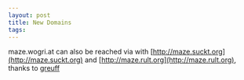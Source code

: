 ```yaml
---
layout: post
title: New Domains
tags:
---
```

maze.wogri.at can also be reached via with [http://maze.suckt.org](http://maze.suckt.org) and [http://maze.rult.org](http://maze.rult.org), thanks to [greuff](http://www.wana.at)